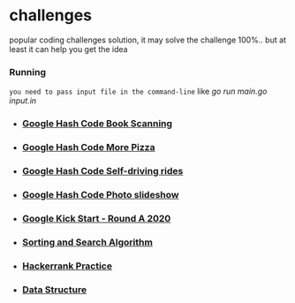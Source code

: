 # challenges
popular coding challenges solution, it may solve the challenge 100%.. but at least it can help you get the idea

### Running
`you need to pass input file in the command-line` like *go run main.go input.in*

- ### [Google Hash Code Book Scanning](https://github.com/urbanishimwe/challenges/blob/master/google_hash_code_book_scanning/main.go)

- ### [Google Hash Code More Pizza](https://github.com/urbanishimwe/challenges/blob/master/google_hash_code_more_pizza/main.go)

- ### [Google Hash Code Self-driving rides](https://github.com/urbanishimwe/challenges/blob/master/google_hashcode_self_driving_rides/main.go)

- ### [Google Hash Code Photo slideshow](https://github.com/urbanishimwe/challenges/blob/master/google_hash_code_photo_slideshow/main.go)

- ### [Google Kick Start - Round A 2020](https://github.com/urbanishimwe/challenges/blob/master/google_kick_start_round_a_2020)

- ### [Sorting and Search Algorithm](https://github.com/urbanishimwe/challenges/blob/master/algorithm/main.go)

- ### [Hackerrank Practice](https://github.com/urbanishimwe/challenges/blob/master/hackerrank/main.go)

- ### [Data Structure](https://github.com/urbanishimwe/challenges/blob/master/hackerrank/main.go)